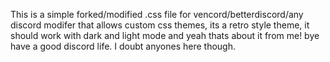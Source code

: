 This is a simple forked/modified .css file for vencord/betterdiscord/any discord modifer that allows custom css themes, its a retro style theme, it should work with dark and light mode and yeah thats about it from me! bye have a good discord life. I doubt anyones here though.
